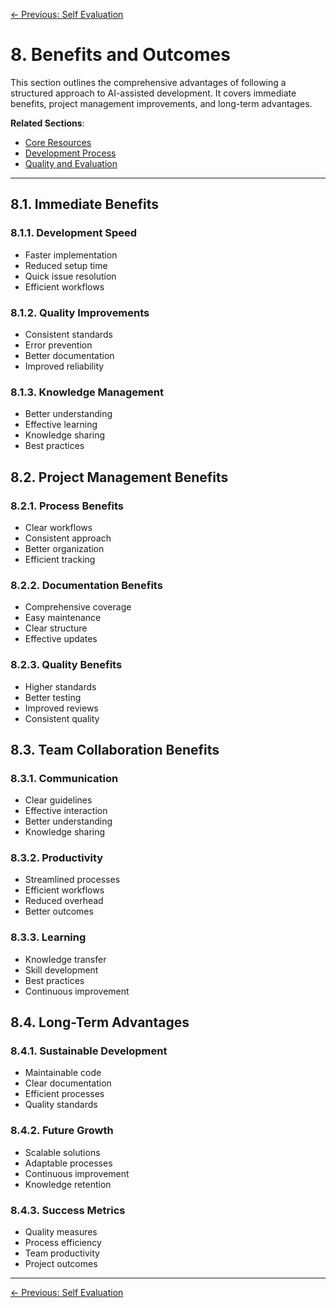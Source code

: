 [← Previous: Self Evaluation](./07_Self_Evaluation.md)

# 8. Benefits and Outcomes

This section outlines the comprehensive advantages of following a structured approach to AI-assisted development. It covers immediate benefits, project management improvements, and long-term advantages.

**Related Sections**:
- [Core Resources](./02_Core_Resources.md)
- [Development Process](./03_Development_Process.md)
- [Quality and Evaluation](./07_Self_Evaluation.md)

---

## 8.1. Immediate Benefits

### 8.1.1. Development Speed
- Faster implementation
- Reduced setup time
- Quick issue resolution
- Efficient workflows

### 8.1.2. Quality Improvements
- Consistent standards
- Error prevention
- Better documentation
- Improved reliability

### 8.1.3. Knowledge Management
- Better understanding
- Effective learning
- Knowledge sharing
- Best practices

## 8.2. Project Management Benefits

### 8.2.1. Process Benefits
- Clear workflows
- Consistent approach
- Better organization
- Efficient tracking

### 8.2.2. Documentation Benefits
- Comprehensive coverage
- Easy maintenance
- Clear structure
- Effective updates

### 8.2.3. Quality Benefits
- Higher standards
- Better testing
- Improved reviews
- Consistent quality

## 8.3. Team Collaboration Benefits

### 8.3.1. Communication
- Clear guidelines
- Effective interaction
- Better understanding
- Knowledge sharing

### 8.3.2. Productivity
- Streamlined processes
- Efficient workflows
- Reduced overhead
- Better outcomes

### 8.3.3. Learning
- Knowledge transfer
- Skill development
- Best practices
- Continuous improvement

## 8.4. Long-Term Advantages

### 8.4.1. Sustainable Development
- Maintainable code
- Clear documentation
- Efficient processes
- Quality standards

### 8.4.2. Future Growth
- Scalable solutions
- Adaptable processes
- Continuous improvement
- Knowledge retention

### 8.4.3. Success Metrics
- Quality measures
- Process efficiency
- Team productivity
- Project outcomes

---

[← Previous: Self Evaluation](./07_Self_Evaluation.md) 